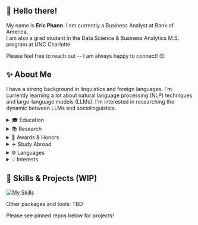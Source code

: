 ## 👋 Hello there!
My name is __Eric Phann__. I am currently a Business Analyst at Bank of America.  
I am also a grad student in the Data Science & Business Analytics M.S. program at UNC Charlotte.  
 
Please feel free to reach out -- I am always happy to connect! :blush:

## :sparkles: About Me

I have a strong background in linguistics and foreign languages. I'm currently learning a lot about natural language processing (NLP) techniques and large-language models (LLMs). I'm interested in researching the dynamic between LLMs and sociolinguistics. 
<details>
<summary> 🎓 Education </summary>
<br>
  
- M.S., __Data Science & Business Analytics__, UNC Charlotte _(in progress)_
- Graduate Certificate, __Applied Linguistics__, UNC Charlotte _(in progress)_
- B.S., __Computer Science__ (AI, Robotics, & Gaming), UNC Charlotte
- B.A., __Spanish__ (Hispanic Studies), UNC Charlotte
- Minor, __Japanese__, UNC Charlotte 
</details>  

<details>
  
<summary> 📚 Research </summary>
<br>

- [Separating features from functionality: A computational analysis of vaccination apps](https://doi.org/10.2196/36818)
- [La casa de las flores: a case study of Queer Mexican representation in millennial telenovelas](https://ninercommons.charlotte.edu/islandora/object/work%3A1272)
</details>

<details>

<summary> 🌟 Awards & Honors </summary>
<br>

- [Martin Scholarship](https://honorscollege.charlotte.edu/martinscholarscharlotte.edu) | full-ride, merit-based scholarship for underrepresented students | _UNC Charlotte_
- [Languages & Culture Studies Honors](https://languages.charlotte.edu/student-opportunities/honors-program-languages/) | highest distinction in Spanish | _UNC Charlotte_
- [University Honors](https://honorscollege.charlotte.edu/living-honors/uhp/) | interdisciplinary honors program | _UNC Charlotte_
- [Freddye T. Davy Scholarship](https://www.nchchonors.org/students/awards-scholarships/davy) | National Collegiate Honors Conference '23 | _National Collegiate Honors Council_
- [Best Oral Presentation in the Humanities](https://languages.charlotte.edu/wp-content/uploads/sites/405/2023/06/AY-2022-23-Polyglot-final-1.pdf#page=22) | Undergraduate Research Conference '23 | _UNC Charlotte_
- [Languages & Culture Studies Scholarship](https://edabroad.charlotte.edu/students/choosing-program/how-much-will-it-cost/financial-aid-scholarships/external-scholarship-list/) | to support international travel & studies | _UNC Charlotte_
</details>

<details>
<summary> ✈️ Study Abroad </summary>
<br>

- 🇯🇵 Tokyo, Kamakura, Aizu-Wakamatsu | Japanese urban history in the age of the shoguns | _UNC Charlotte_
- 🇨🇷 San José, Limón, Cartago, Guanacaste | Spanish language & Costa Rican culture studies | _UNC Charlotte_
</details>

<details>
<summary> 🌐 Languages </summary>
<br>

- 🇺🇸 English | native
- 🇰🇭 Khmer | heritage | conversationally fluent; reading/writing WIP
- 🇪🇸 Spanish | fluent
- 🇯🇵 Japanese | intermediate
</details>

<details>
<summary> 💡 Interests </summary>
<br>
  
- 💬 Linguistics & language learning
- 👾 Video games
- 👨🏻‍💻 Natural language processing
</details>

## 📝 Skills & Projects (WIP)
[![My Skills](https://skillicons.dev/icons?i=py,pytorch,java,md,unity,git,github)](https://skillicons.dev)  

Other packages and tools: TBD

Please see pinned repos below for projects! 

<!--
**ericphann/ericphann** is a ✨ _special_ ✨ repository because its `README.md` (this file) appears on your GitHub profile.

Here are some ideas to get you started:

- 🔭 I’m currently working on ...
- 🌱 I’m currently learning ...
- 👯 I’m looking to collaborate on ...
- 🤔 I’m looking for help with ...
- 💬 Ask me about ...
- 📫 How to reach me: ...
- 😄 Pronouns: ...
- ⚡ Fun fact: ...
-->
